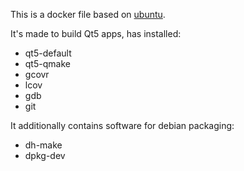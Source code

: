 This is a docker file based on [ubuntu](https://hub.docker.com/_/ubuntu/).

It's made to build Qt5 apps, has installed:
- qt5-default
- qt5-qmake
- gcovr
- lcov
- gdb
- git

It additionally contains software for debian packaging:
- dh-make
- dpkg-dev
